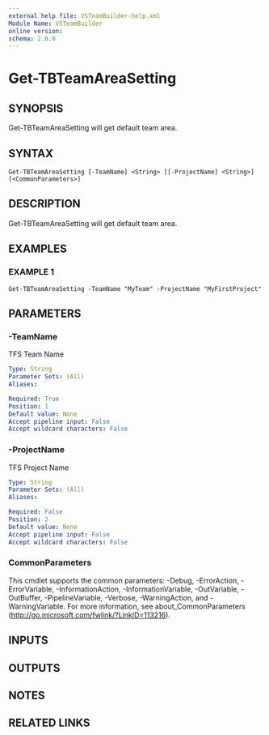 ```yaml
---
external help file: VSTeamBuilder-help.xml
Module Name: VSTeamBuilder
online version:
schema: 2.0.0
---
```


# Get-TBTeamAreaSetting

## SYNOPSIS
Get-TBTeamAreaSetting will get default team area.

## SYNTAX

```
Get-TBTeamAreaSetting [-TeamName] <String> [[-ProjectName] <String>] [<CommonParameters>]
```

## DESCRIPTION
Get-TBTeamAreaSetting will get default team area.

## EXAMPLES

### EXAMPLE 1
```
Get-TBTeamAreaSetting -TeamName "MyTeam" -ProjectName "MyFirstProject"
```

## PARAMETERS

### -TeamName
TFS Team Name

```yaml
Type: String
Parameter Sets: (All)
Aliases:

Required: True
Position: 1
Default value: None
Accept pipeline input: False
Accept wildcard characters: False
```

### -ProjectName
TFS Project Name

```yaml
Type: String
Parameter Sets: (All)
Aliases:

Required: False
Position: 2
Default value: None
Accept pipeline input: False
Accept wildcard characters: False
```

### CommonParameters
This cmdlet supports the common parameters: -Debug, -ErrorAction, -ErrorVariable, -InformationAction, -InformationVariable, -OutVariable, -OutBuffer, -PipelineVariable, -Verbose, -WarningAction, and -WarningVariable. For more information, see about_CommonParameters (http://go.microsoft.com/fwlink/?LinkID=113216).

## INPUTS

## OUTPUTS

## NOTES

## RELATED LINKS

